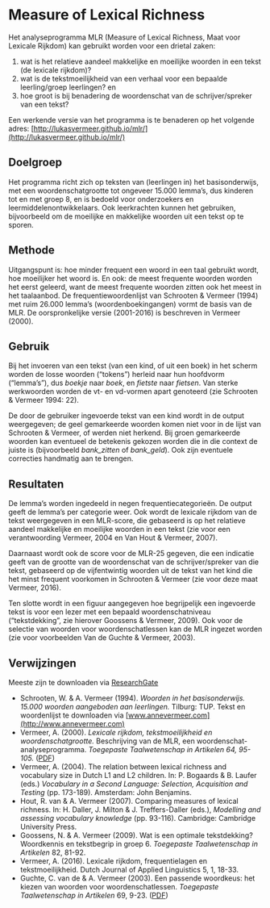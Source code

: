 # Measure of Lexical Richness

Het analyseprogramma MLR (Measure of Lexical Richness, Maat voor Lexicale Rijkdom) kan gebruikt worden voor een drietal zaken:

1. wat is het relatieve aandeel makkelijke en moeilijke woorden in een tekst (de lexicale rijkdom)?
2. wat is de tekstmoeilijkheid van een verhaal voor een bepaalde leerling/groep leerlingen? en
3. hoe groot is bij benadering de woordenschat van de schrijver/spreker van een tekst?

Een werkende versie van het programma is te benaderen op het volgende adres: [http://lukasvermeer.github.io/mlr/](http://lukasvermeer.github.io/mlr/)

## Doelgroep

Het programma richt zich op teksten van (leerlingen in) het basisonderwijs, met een woordenschatgrootte tot ongeveer 15.000 lemma’s, dus kinderen tot en met groep 8, en is bedoeld voor onderzoekers en leermiddelenontwikkelaars. Ook leerkrachten kunnen het gebruiken, bijvoorbeeld om de moeilijke en makkelijke woorden uit een tekst op te sporen.

## Methode

Uitgangspunt is: hoe minder frequent een woord in een taal gebruikt wordt, hoe moeilijker het woord is. En ook: de meest frequente woorden worden het eerst geleerd, want de meest frequente woorden zitten ook het meest in het taalaanbod. De frequentiewoordenlijst van Schrooten & Vermeer (1994) met ruim 26.000 lemma’s (woordenboekingangen) vormt de basis van de MLR. De oorspronkelijke versie (2001-2016) is beschreven in Vermeer (2000).

## Gebruik

Bij het invoeren van een tekst (van een kind, of uit een boek) in het scherm worden de losse woorden (“tokens”) herleid naar hun hoofdvorm (“lemma’s”), dus *boekje* naar *boek*, en *fietste* naar *fietsen*. Van sterke werkwoorden worden de vt- en vd-vormen apart genoteerd (zie Schrooten & Vermeer 1994: 22).

De door de gebruiker ingevoerde tekst van een kind wordt in de output weergegeven; de geel gemarkeerde woorden komen niet voor in de lijst van Schrooten & Vermeer, of werden niet herkend. Bij groen gemarkeerde woorden kan eventueel de betekenis gekozen worden die in die context de juiste is (bijvoorbeeld *bank_zitten* of *bank_geld*). Ook zijn eventuele correcties handmatig aan te brengen.

## Resultaten

De lemma’s worden ingedeeld in negen frequentiecategorieën. De output geeft de lemma’s per categorie weer. Ook wordt de lexicale rijkdom van de tekst weergegeven in een MLR-score, die gebaseerd is op het relatieve aandeel makkelijke en moeilijke woorden in een tekst (zie voor een verantwoording Vermeer, 2004 en Van Hout & Vermeer, 2007).

Daarnaast wordt ook de score voor de MLR-25 gegeven, die een indicatie geeft van de grootte van de woordenschat van de schrijver/spreker van die tekst, gebaseerd op de vijfentwintig woorden uit de tekst van het kind die het minst frequent voorkomen in Schrooten & Vermeer (zie voor deze maat Vermeer, 2016).

Ten slotte wordt in een figuur aangegeven hoe begrijpelijk een ingevoerde tekst is voor een lezer met een bepaald woordenschatniveau (“tekstdekking”, zie hierover Goossens & Vermeer, 2009). Ook voor de selectie van woorden voor woordenschatlessen kan de MLR ingezet worden (zie voor voorbeelden Van de Guchte & Vermeer, 2003).

## Verwijzingen

Meeste zijn te downloaden via [ResearchGate](https://www.researchgate.net/profile/Anne_Vermeer)

- Schrooten, W. & A. Vermeer (1994). *Woorden in het basisonderwijs. 15.000 woorden aangeboden aan leerlingen.* Tilburg: TUP. Tekst en woordenlijst te downloaden via [www.annevermeer.com](http://www.annevermeer.com)
- Vermeer, A. (2000). *Lexicale rijkdom, tekstmoeilijkheid en woordenschatgrootte.* Beschrijving van de MLR, een woordenschat-analyseprogramma. *Toegepaste Taalwetenschap in Artikelen 64, 95-105.* ([PDF](https://let.uvt.nl/general/people/avermeer/mlr/mlrttwia64.PDF))
- Vermeer, A. (2004). The relation between lexical richness and vocabulary size in Dutch L1 and L2 children. In: P. Bogaards & B. Laufer (eds.) *Vocabulary in a Second Language: Selection, Acquisition and Testing* (pp. 173-189). Amsterdam: John Benjamins.
- Hout, R. van & A. Vermeer (2007). Comparing measures of lexical richness. In: H. Daller, J. Milton & J. Treffers-Daller (eds.), *Modelling and assessing vocabulary knowledge* (pp. 93-116). Cambridge: Cambridge University Press.
- Goossens, N. & A. Vermeer (2009). Wat is een optimale tekstdekking? Woordkennis en tekstbegrip in groep 6. *Toegepaste Taalwetenschap in Artikelen* 82, 81-92.
- Vermeer, A. (2016). Lexicale rijkdom, frequentielagen en tekstmoeilijkheid. Dutch Journal of Applied Linguistics 5, 1, 18-33.
- Guchte, C. van de & A. Vermeer (2003). Een passende woordkeus: het kiezen van woorden voor woordenschatlessen. *Toegepaste Taalwetenschap in Artikelen* 69, 9-23. ([PDF](https://let.uvt.nl/general/people/avermeer/wrdlst/wrdkeusttwia.pdf))
